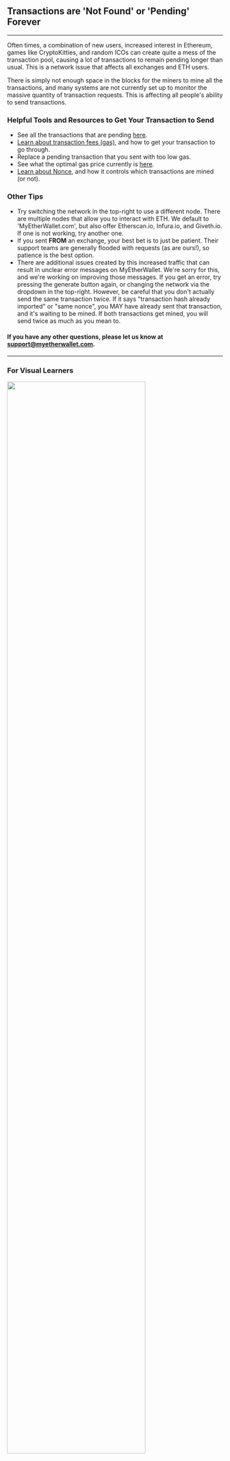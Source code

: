 ## Transactions are 'Not Found' or 'Pending' Forever
***

Often times, a combination of new users, increased interest in Ethereum, games like CryptoKitties, and random ICOs can create quite a mess of the transaction pool, causing a lot of transactions to remain pending longer than usual. This is a network issue that affects all exchanges and ETH users.

There is simply not enough space in the blocks for the miners to mine all the transactions, and many systems are not currently set up to monitor the massive quantity of transaction requests. This is affecting all people's ability to send transactions.



### Helpful Tools and Resources to Get Your Transaction to Send
* See all the transactions that are pending [here]().
* [Learn about transaction fees (gas)](), and how to get your transaction to go through.
* Replace a pending transaction that you sent with too low gas.
* See what the optimal gas price currently is [here]().
* [Learn about Nonce](), and how it controls which transactions are mined (or not).



### Other Tips
* Try switching the network in the top-right to use a different node. There are multiple nodes that allow you to interact with ETH. We default to 'MyEtherWallet.com', but also offer Etherscan.io, Infura.io, and Giveth.io. If one is not working, try another one.
* If you sent **FROM** an exchange, your best bet is to just be patient. Their support teams are generally flooded with requests (as are ours!), so patience is the best option.
* There are additional issues created by this increased traffic that can result in unclear error messages on MyEtherWallet. We're sorry for this, and we're working on improving those messages. If you get an error, try pressing the generate button again, or changing the network via the dropdown in the top-right. However, be careful that you don't actually send the same transaction twice. If it says "transaction hash already imported" or "same nonce", you MAY have already sent that transaction, and it's waiting to be mined. If both transactions get mined, you will send twice as much as you mean to.



#### If you have any other questions, please let us know at support@myetherwallet.com.
***

### For Visual Learners

<img src="https://github.com/stephenmew/KBimages/blob/master/tx_pool_infographic.png?raw=true" width="80%">